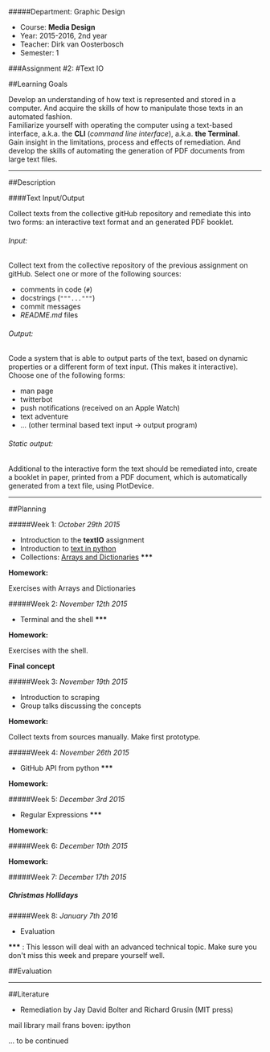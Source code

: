 #####Department: Graphic Design

- Course: **Media Design**
- Year: 2015-2016, 2nd year
- Teacher: Dirk van Oosterbosch
- Semester: 1

###Assignment #2:
#Text IO

##Learning Goals

Develop an understanding of how text is represented and stored in a computer. And acquire the skills of how to manipulate those texts in an automated fashion.  
Familiarize yourself with operating the computer using a text-based interface, a.k.a. the **CLI** (*command line interface*), a.k.a. **the Terminal**.  
Gain insight in the limitations, process and effects of remediation. And develop the skills of automating the generation of PDF documents from large text files.

----
##Description

####Text Input/Output

Collect texts from the collective gitHub repository and remediate this into two forms: an interactive text format and an generated PDF booklet.

###### Input:

Collect text from the collective repository of the previous assignment on gitHub. Select one or more of the following sources:

- comments in code (`#`)
- docstrings (`"""..."""`)
- commit messages 
- *README.md* files

###### Output:

Code a system that is able to output parts of the text, based on dynamic properties or a different form of text input. (This makes it interactive). Choose one of the following forms:

- man page
- twitterbot
- push notifications (received on an Apple Watch) 
- text adventure
- ... (other terminal based text input -> output program)

###### Static output:

Additional to the interactive form the text should be remediated into, create a booklet in paper, printed from a PDF document, which is automatically generated from a text file, using PlotDevice.


----
##Planning

#####Week 1:
*October 29th 2015*

- Introduction to the **textIO** assignment
- Introduction to [text in python](Lesson_01a_Text_in_python.md)
- Collections: [Arrays and Dictionaries](Lesson_01b_Collections.md) **\*\*\***

**Homework:**

Exercises with Arrays and Dictionaries

#####Week 2:
*November 12th 2015*

- Terminal and the shell **\*\*\***

**Homework:**

Exercises with the shell.

**Final concept**

#####Week 3:
*November 19th 2015*  

- Introduction to scraping
- Group talks discussing the concepts

**Homework:**

Collect texts from sources manually.
Make first prototype.

#####Week 4:
*November 26th 2015*

- GitHub API from python **\*\*\***

**Homework:**

#####Week 5:
*December 3rd 2015*

- Regular Expressions **\*\*\***

**Homework:**

#####Week 6:
*December 10th 2015*

**Homework:**

#####Week 7:
*December 17th 2015*

##### Christmas Hollidays

#####Week 8:
*January 7th 2016*

- Evaluation

**\*\*\*** : This lesson will deal with an advanced technical topic. Make sure you don't miss this week and prepare yourself well.

##Evaluation

----
##Literature

- Remediation by Jay David Bolter and Richard Grusin (MIT press)

mail library
mail frans boven: ipython


... to be continued